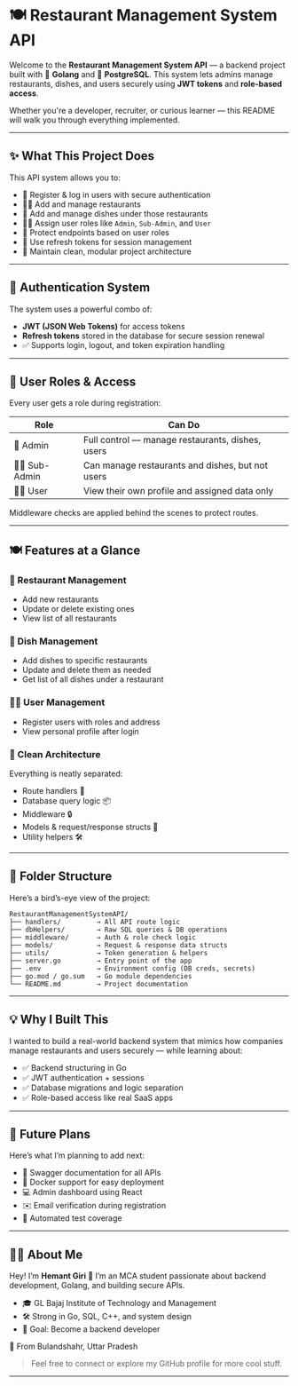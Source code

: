 # 🍽️ Restaurant Management System API

Welcome to the **Restaurant Management System API** — a backend project built with 💙 **Golang** and 🐘 **PostgreSQL**. This system lets admins manage restaurants, dishes, and users securely using **JWT tokens** and **role-based access**.

Whether you're a developer, recruiter, or curious learner — this README will walk you through everything implemented.

---

## ✨ What This Project Does

This API system allows you to:

* 🔐 Register & log in users with secure authentication
* 🧑‍🍳 Add and manage restaurants
* 🍛 Add and manage dishes under those restaurants
* 🧑‍💼 Assign user roles like `Admin`, `Sub-Admin`, and `User`
* 🎯 Protect endpoints based on user roles
* 🧠 Use refresh tokens for session management
* 🧩 Maintain clean, modular project architecture

---

## 🔐 Authentication System

The system uses a powerful combo of:

* **JWT (JSON Web Tokens)** for access tokens
* **Refresh tokens** stored in the database for secure session renewal
* ✅ Supports login, logout, and token expiration handling

---

## 👥 User Roles & Access

Every user gets a role during registration:

| Role            | Can Do                                           |
| --------------- | ------------------------------------------------ |
| 👑 Admin        | Full control — manage restaurants, dishes, users |
| 🧑‍🔧 Sub-Admin | Can manage restaurants and dishes, but not users |
| 🙋‍♂️ User      | View their own profile and assigned data only    |

Middleware checks are applied behind the scenes to protect routes.

---

## 🍽️ Features at a Glance

### 🏢 Restaurant Management

* Add new restaurants
* Update or delete existing ones
* View list of all restaurants

### 🍛 Dish Management

* Add dishes to specific restaurants
* Update and delete them as needed
* Get list of all dishes under a restaurant

### 🙋‍♂️ User Management

* Register users with roles and address
* View personal profile after login

### 🧱 Clean Architecture

Everything is neatly separated:

* Route handlers 🚦
* Database query logic 📦
* Middleware 🔒
* Models & request/response structs 📑
* Utility helpers 🛠️

---

## 🧭 Folder Structure

Here’s a bird’s-eye view of the project:

```
RestaurantManagementSystemAPI/
├── handlers/         → All API route logic
├── dbHelpers/        → Raw SQL queries & DB operations
├── middleware/       → Auth & role check logic
├── models/           → Request & response data structs
├── utils/            → Token generation & helpers
├── server.go         → Entry point of the app
├── .env              → Environment config (DB creds, secrets)
├── go.mod / go.sum   → Go module dependencies
└── README.md         → Project documentation
```

---

## 💡 Why I Built This

I wanted to build a real-world backend system that mimics how companies manage restaurants and users securely — while learning about:

* ✅ Backend structuring in Go
* ✅ JWT authentication + sessions
* ✅ Database migrations and logic separation
* ✅ Role-based access like real SaaS apps

---

## 🚀 Future Plans

Here’s what I’m planning to add next:

* 📄 Swagger documentation for all APIs
* 🐳 Docker support for easy deployment
* 💻 Admin dashboard using React
* ✉️ Email verification during registration
* 🧪 Automated test coverage

---

## 🙋‍♂️ About Me

Hey! I’m **Hemant Giri** 👋
I’m an MCA student passionate about backend development, Golang, and building secure APIs.

* 🎓 GL Bajaj Institute of Technology and Management
* 🛠️ Strong in Go, SQL, C++, and system design
* 🎯 Goal: Become a backend developer

📍 From Bulandshahr, Uttar Pradesh

> Feel free to connect or explore my GitHub profile for more cool stuff.

---
